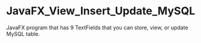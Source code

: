 # JavaFX_View_Insert_Update_MySQL
JavaFX program that has 9 TextFields that you can store, view, or update MySQL table.
